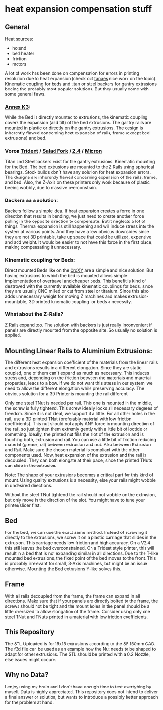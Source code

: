 # heat expansion compensation stuff 

## General
Heat sources: 
- hotend
- bed heater
- friction
- motors

A lot of work has been done on compensation for errors in printing resolution due to heat expansion (check out [tanaes](https://github.com/tanaes) nice work on the topic). Kinematic coupling for beds and titan or steel backers for gantry extrusions beeing the probably most popular solutions. But they usually come with some general flaws.

### [Annex K3](https://github.com/Annex-Engineering/Gasherbrum-K3):
While the Bed is directly mounted to extrusions, the kinematic coupling covers the expansion (and tilt) of the bed extrusions. The gantry rails are mounted in plastic or directly on the gantry extrusions. The design is inherently flawed concerning heat expansion of  rails, frame (except bed extrusions) and bed.

### Voron [Trident](https://github.com/VoronDesign/Voron-Trident) / [Salad Fork](https://github.com/PrintersForAnts/Salad_Fork) / [2.4](https://github.com/VoronDesign/Voron-2) / [Micron](https://github.com/PrintersForAnts/Micron)
Titan and Steelbackers exist for the gantry extrusions. Kinematic mounting for the Bed. The bed extrusions are mounted to the Z Rails using spherical bearings. Stock builds don´t have any solution for heat expansion errors. The designs are inherently flawed concerning expansion of the rails, frame, and bed. Also, the Z-Axis on these printers only work because of plastic beeing wobbly, due to massive overconstrain.

### Backers as a solution:
Backers follow a simple idea. If heat expansion creates a force in one direction that results in bending, we just need to create another force pulling in the opposite direction to compensate. But it neglects a lot of things: Thermal expansion is still happening and will induce stress into the system at various points. And they have a few obvious downsides since they are not 3D printable, take up space that could be utilized, expensive and add weight. It would be easier to not have this force in the first place, making compensating it unnecessary.

### Kinematic coupling for Beds:
Direct mounted Beds like on the [CroXY](https://github.com/CroXY3D/CroXY) are a simple and nice solution. But having extrusions to which the bed is mounted allows simple implementation of overtravel and cheaper beds. This benefit is kind of destroyed with the currently available kinematic couplings for beds, since they are usually CNC milled or cut from steel or titanium. Since this also adds unnecessary weight for moving Z machines and makes extrusion-mountable, 3D printed kinematic coupling for beds a necessity. 

### What about the Z-Rails?
Z Rails expand too. The solution with backers is just really inconvenient if panels are directly mounted from the opposite site. So usually no solution is applied.

## Mounting Linear Rails to Aluminium Extrusions:
The different heat expansion coefficient of the materials from the linear rails and extrusions results in a different elongation. Since they are static coupled, one of them can´t expand as much as necessary. This induces stress and, depending on the friction between the materials and material properties, leads to a bow. If we do not want this stress in our system, we need to allow the different elongation while preserving accuracy. The obvious solution for a 3D Printer is mounting the rail different.

Only one steel TNut is needed per rail. This one is mounted in the middle, the screw is fully tightend. This screw ideally locks all necessary degrees of freedom. Since it is not ideal, we support it a little. For all other holes in the rail, use a 3D printed TNut (preferably material with low friction coefficients). This nut should not apply ANY force in mounting direction of the rail, so just tighten them extremly gently with a little bit of loctide or something. Ideally, the printed nut fills the slot of the extrusion and is touching both, extrusion and rail. You can use a little bit of friction reducing material (grease, oil) between extrusion and nut. Also between Extrusion and Rail. Make sure the chosen material is compliant with the other components used. Now, heat expansion of the extrusion and the rail is decoupled. They can both elongate at their pace, since the printed TNuts can slide in the extrusion.

Note: The shape of your extrusions becomes a critical part for this kind of mount. Using quality extrusions is a necessity, else your rails might wobble in undesired directions.

Without the steel TNut tightend the rail should not wobble on the extrusion, but only move in the direction of the slot. You might have to tune your printer/slicer first.

## Bed
For the bed, we can use the exact same method. Instead of screwing it directly to the extrusions, we screw it on a plastic carriage that slides in the extrusion. This carriage needs low friction and high accuracy. On a V2.4 this still leaves the bed overconstrained. On a Trident style printer, this will result in a bed that is not expanding similar in all directions. Due to the T-like mounted bed extrusions, the fixed point of the bed moves to the front. This is probably irrelevant for small, 3-Axis machines, but might be an issue otherwise. Mounting the Bed extrusions Y-like solves this.

## Frame
With all rails decoupled from the frame, the frame can expand in all directions. Make sure that if your panels are directly bolted to the frame, the screws should not be tight and the mount holes in the panel should be a little oversized to allow elongation of the frame. Consider using only one steel TNut and TNuts printed in a material with low friction coefficients.


## This Repository
The STL Uploaded is for 15x15 extrusions according to the SF 150mm CAD. The f3d file can be used as an example how the Nut needs to be shaped to adapt for other extrusions. The STL should be printed with a 0.2 Nozzle, else issues might occure.

## Why no Data?
I enjoy using my brain and I don´t have enough time to test evertyhing by myself. Data is highly appreciated. This repository does not intend to deliver a final answer or solution, but wants to introduce a possibly better approach for the problem at hand.

